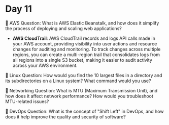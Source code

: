# Day 11 

🔸 AWS Question:
What is AWS Elastic Beanstalk, and how does it simplify the process of deploying and scaling web applications?
- **AWS CloudTrail**:
AWS CloudTrail records and logs API calls made in your AWS account, providing visibility into user actions and resource changes for auditing and monitoring. To track changes across multiple regions, you can create a multi-region trail that consolidates logs from all regions into a single S3 bucket, making it easier to audit activity across your AWS environment.

🔸 Linux Question:
How would you find the 10 largest files in a directory and its subdirectories on a Linux system? What command would you use?

🔸 Networking Question:
What is MTU (Maximum Transmission Unit), and how does it affect network performance? How would you troubleshoot MTU-related issues?

🔸 DevOps Question:
What is the concept of "Shift Left" in DevOps, and how does it help improve the quality and security of software?


